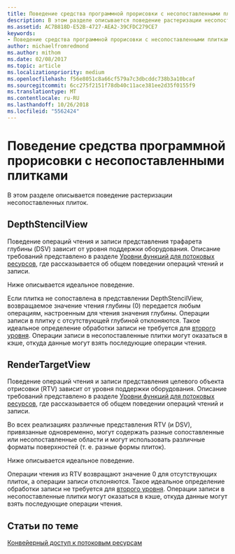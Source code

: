 ```yaml
---
title: Поведение средства программной прорисовки с несопоставленными плитками
description: В этом разделе описывается поведение растеризации несопоставленных плиток.
ms.assetid: AC7B818D-E52B-4727-AEA2-39CFDC279CE7
keywords:
- Поведение средства программной прорисовки с несопоставленными плитками
author: michaelfromredmond
ms.author: mithom
ms.date: 02/08/2017
ms.topic: article
ms.localizationpriority: medium
ms.openlocfilehash: f56e8051c8a66cf579a7c3dbcddc738b3a10bcaf
ms.sourcegitcommit: 6cc275f2151f78db40c11ace381ee2d35f0155f9
ms.translationtype: MT
ms.contentlocale: ru-RU
ms.lasthandoff: 10/26/2018
ms.locfileid: "5562424"
---
```

# <a name="span-iddirect3dconceptsrasterizerbehaviorwithnon-mappedtilesspanrasterizer-behavior-with-non-mapped-tiles"></a><span id="direct3dconcepts.rasterizer_behavior_with_non-mapped_tiles"></span>Поведение средства программной прорисовки с несопоставленными плитками


В этом разделе описывается поведение растеризации несопоставленных плиток.

## <a name="span-iddepthstencilviewspanspan-iddepthstencilviewspanspan-iddepthstencilviewspandepthstencilview"></a><span id="DepthStencilView"></span><span id="depthstencilview"></span><span id="DEPTHSTENCILVIEW"></span>DepthStencilView


Поведение операций чтения и записи представления трафарета глубины (DSV) зависит от уровня поддержки оборудования. Описание требований представлено в разделе [Уровни функций для потоковых ресурсов](streaming-resources-features-tiers.md), где рассказывается об общем поведении операций чтений и записи.

Ниже описывается идеальное поведение.

Если плитка не сопоставлена в представлении DepthStencilView, возвращаемое значение чтения глубины (0) передается любым операциям, настроенным для чтения значения глубины. Операции записи в плитку с отсутствующей глубиной отклоняются. Такое идеальное определение обработки записи не требуется для [второго уровня](tier-2.md). Операции записи в несопоставленные плитки могут оказаться в кэше, откуда данные могут взять последующие операции чтения.

## <a name="span-idrendertargetviewspanspan-idrendertargetviewspanspan-idrendertargetviewspanrendertargetview"></a><span id="RenderTargetView"></span><span id="rendertargetview"></span><span id="RENDERTARGETVIEW"></span>RenderTargetView


Поведение операций чтения и записи представления целевого объекта отрисовки (RTV) зависит от уровня поддержки оборудования. Описание требований представлено в разделе [Уровни функций для потоковых ресурсов](streaming-resources-features-tiers.md), где рассказывается об общем поведении операций чтений и записи.

Во всех реализациях различные представления RTV (и DSV), привязанные одновременно, могут содержать разные сопоставленные или несопоставленные области и могут использовать различные форматы поверхностей (т. е. разные формы плиток).

Ниже описывается идеальное поведение.

Операции чтения из RTV возвращают значение 0 для отсутствующих плиток, а операции записи отклоняются. Такое идеальное определение обработки записи не требуется для [второго уровня](tier-2.md). Операции записи в несопоставленные плитки могут оказаться в кэше, откуда данные могут взять последующие операции чтения.

## <a name="span-idrelated-topicsspanrelated-topics"></a><span id="related-topics"></span>Статьи по теме


[Конвейерный доступ к потоковым ресурсам](pipeline-access-to-streaming-resources.md)

 

 




